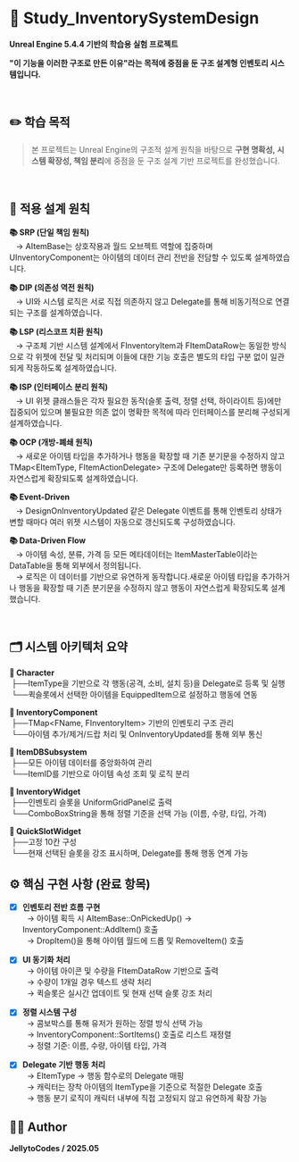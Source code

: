# 🧪 Study_InventorySystemDesign
**Unreal Engine 5.4.4 기반의 학습용 실험 프로젝트**  

**"이 기능을 이러한 구조로 만든 이유"라는 목적에 중점을 둔 구조 설계형 인벤토리 시스템입니다.**

<br>

## ✏️ 학습 목적
> 본 프로젝트는 Unreal Engine의 구조적 설계 원칙을 바탕으로 **구현 명확성, 시스템 확장성, 책임 분리**에 중점을 둔 구조 설계 기반 프로젝트를 완성했습니다.  

<br>

## 📐 적용 설계 원칙
**📚 SRP (단일 책임 원칙)**  
&nbsp;&nbsp;&nbsp;→ AItemBase는 상호작용과 월드 오브젝트 역할에 집중하며 UInventoryComponent는 아이템의 데이터 관리 전반을 전담할 수 있도록 설계하였습니다.

**📚 DIP (의존성 역전 원칙)**  
&nbsp;&nbsp;&nbsp;→ UI와 시스템 로직은 서로 직접 의존하지 않고 Delegate를 통해 비동기적으로 연결되는 구조를 설계하였습니다.
 
**📚 LSP (리스코프 치환 원칙)**  
&nbsp;&nbsp;&nbsp;→ 구조체 기반 시스템 설계에서 FInventoryItem과 FItemDataRow는 동일한 방식으로 각 위젯에 전달 및 처리되며 이들에 대한 기능 호출은 별도의 타입 구분 없이 일관되게 작동하도록 설계하였습니다.

**📚 ISP (인터페이스 분리 원칙)**  
&nbsp;&nbsp;&nbsp;→ UI 위젯 클래스들은 각자 필요한 동작(슬롯 출력, 정렬 선택, 하이라이트 등)에만 집중되어 있으며 불필요한 의존 없이 명확한 목적에 따라 인터페이스를 분리해 구성되게 설계하였습니다.

**📚 OCP (개방-폐쇄 원칙)**  
&nbsp;&nbsp;&nbsp;→ 새로운 아이템 타입을 추가하거나 행동을 확장할 때 기존 분기문을 수정하지 않고 TMap<EItemType, FItemActionDelegate> 구조에 Delegate만 등록하면 행동이 자연스럽게 확장되도록 설계하였습니다.

**📚 Event-Driven**  
&nbsp;&nbsp;&nbsp;→ DesignOnInventoryUpdated 같은 Delegate 이벤트를 통해 인벤토리 상태가 변할 때마다 여러 위젯 시스템이 자동으로 갱신되도록 구성하였습니다. 

**📚 Data-Driven Flow**  
&nbsp;&nbsp;&nbsp;→ 아이템 속성, 분류, 가격 등 모든 메타데이터는 ItemMasterTable이라는 DataTable을 통해 외부에서 정의됩니다.  
&nbsp;&nbsp;&nbsp;→ 로직은 이 데이터를 기반으로 유연하게 동작합니다.새로운 아이템 타입을 추가하거나 행동을 확장할 때 기존 분기문을 수정하지 않고 행동이 자연스럽게 확장되도록 설계했습니다. 

<br>

## 🗂️ 시스템 아키텍처 요약
**🧱 Character**  
&nbsp;├──ItemType을 기반으로 각 행동(공격, 소비, 설치 등)을 Delegate로 등록 및 실행  
&nbsp;└──퀵슬롯에서 선택한 아이템을 EquippedItem으로 설정하고 행동에 연동  

**🧱 InventoryComponent**  
&nbsp;├──TMap<FName, FInventoryItem> 기반의 인벤토리 구조 관리  
&nbsp;└──아이템 추가/제거/드랍 처리 및 OnInventoryUpdated를 통해 외부 통신  

**🧱 ItemDBSubsystem**  
&nbsp;├──모든 아이템 데이터를 중앙화하여 관리  
&nbsp;└──ItemID를 기반으로 아이템 속성 조회 및 로직 분리  

**🧱 InventoryWidget**  
&nbsp;├──인벤토리 슬롯을 UniformGridPanel로 출력  
&nbsp;└──ComboBoxString을 통해 정렬 기준을 선택 가능 (이름, 수량, 타입, 가격)  

**🧱 QuickSlotWidget**  
&nbsp;├──고정 10칸 구성  
&nbsp;└──현재 선택된 슬롯을 강조 표시하며, Delegate를 통해 행동 연계 가능  


## ⚙️ 핵심 구현 사항 (완료 항목)
- [X] **인벤토리 전반 흐름 구현**  
&nbsp;&nbsp;→ 아이템 획득 시 AItemBase::OnPickedUp() → InventoryComponent::AddItem() 호출  
&nbsp;&nbsp;→ DropItem()을 통해 아이템 월드에 드롭 및 RemoveItem() 호출  

- [X] **UI 동기화 처리**  
&nbsp;&nbsp;→ 아이템 아이콘 및 수량을 FItemDataRow 기반으로 출력  
&nbsp;&nbsp;→ 수량이 1개일 경우 텍스트 생략 처리  
&nbsp;&nbsp;→ 퀵슬롯은 실시간 업데이트 및 현재 선택 슬롯 강조 처리  

- [X] **정렬 시스템 구성**  
&nbsp;&nbsp;→ 콤보박스를 통해 유저가 원하는 정렬 방식 선택 가능  
&nbsp;&nbsp;→ InventoryComponent::SortItems() 호출로 리스트 재정렬  
&nbsp;&nbsp;→ 정렬 기준: 이름, 수량, 아이템 타입, 가격  

- [X] **Delegate 기반 행동 처리**  
&nbsp;&nbsp;→ EItemType → 행동 함수로의 Delegate 매핑  
&nbsp;&nbsp;→ 캐릭터는 장착 아이템의 ItemType을 기준으로 적절한 Delegate 호출  
&nbsp;&nbsp;→ 행동 분기 로직이 캐릭터 내부에 직접 고정되지 않고 유연하게 확장 가능  


## 🧑‍💻 Author
  **JellytoCodes / 2025.05**

